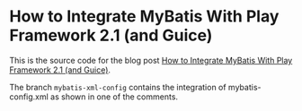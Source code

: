 How to Integrate MyBatis With Play Framework 2.1 (and Guice)
=====================================

This is the source code for the blog post [How to Integrate MyBatis With Play Framework 2.1 (and Guice)](http://inoio.de/blog/2013/02/07/integrating-mybatis-guice-play2/).

The branch `mybatis-xml-config` contains the integration of mybatis-config.xml as shown in one of the comments.
